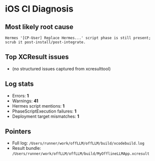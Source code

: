 # iOS CI Diagnosis

## Most likely root cause
```Hermes '[CP-User] Replace Hermes...' script phase is still present; scrub it post-install/post-integrate.```

## Top XCResult issues
- (no structured issues captured from xcresulttool)

## Log stats
- Errors: **1**
- Warnings: **41**
- Hermes script mentions: **1**
- PhaseScriptExecution failures: **1**
- Deployment target mismatches: **1**

## Pointers
- Full log: `/Users/runner/work/offLLM/offLLM/build/xcodebuild.log`
- Result bundle: `/Users/runner/work/offLLM/offLLM/build/MyOfflineLLMApp.xcresult`